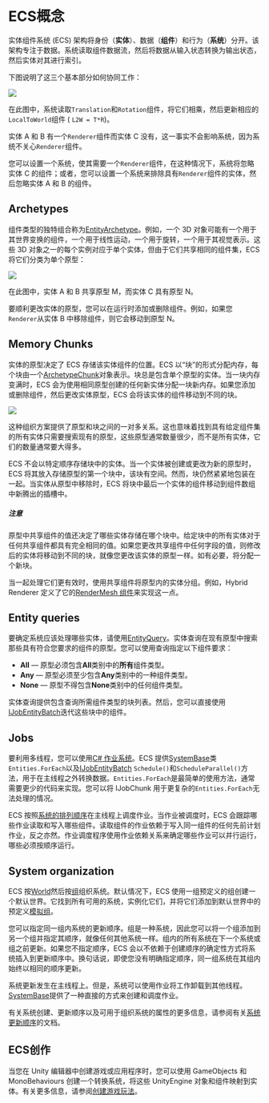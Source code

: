 # ECS概念

实体组件系统 (ECS) 架构将身份（**实体**）、数据（**组件**）和行为（**系统**）分开。该架构专注于数据。系统读取组件数据流，然后将数据从输入状态转换为输出状态，然后实体对其进行索引。

下图说明了这三个基本部分如何协同工作：

![](https://docs.unity3d.com/Packages/com.unity.entities@0.17/manual/images/ECSBlockDiagram.png)

在此图中，系统读取`Translation`和`Rotation`组件，将它们相乘，然后更新相应的`LocalToWorld`组件 ( `L2W = T*R`)。

实体 A 和 B 有一个`Renderer`组件而实体 C 没有，这一事实不会影响系统，因为系统不关心`Renderer`组件。

您可以设置一个系统，使其需要一个`Renderer`组件，在这种情况下，系统将忽略实体 C 的组件；或者，您可以设置一个系统来排除具有`Renderer`组件的实体，然后忽略实体 A 和 B 的组件。

## Archetypes

组件类型的独特组合称为[EntityArchetype](https://docs.unity3d.com/Packages/com.unity.entities@0.17/api/Unity.Entities.EntityArchetype.html)。例如，一个 3D 对象可能有一个用于其世界变换的组件，一个用于线性运动，一个用于旋转，一个用于其视觉表示。这些 3D 对象之一的每个实例对应于单个实体，但由于它们共享相同的组件集，ECS 将它们分类为单个原型：

![](https://docs.unity3d.com/Packages/com.unity.entities@0.17/manual/images/ArchetypeDiagram.png)

在此图中，实体 A 和 B 共享原型 M，而实体 C 具有原型 N。

要顺利更改实体的原型，您可以在运行时添加或删除组件。例如，如果您`Renderer`从实体 B 中移除组件，则它会移动到原型 N。

## Memory Chunks

实体的原型决定了 ECS 存储该实体组件的位置。ECS 以“块”的形式分配内存，每个块由一个[ArchetypeChunk](https://docs.unity3d.com/Packages/com.unity.entities@0.17/api/Unity.Entities.ArchetypeChunk.html)对象表示。块总是包含单个原型的实体。当一块内存变满时，ECS 会为使用相同原型创建的任何新实体分配一块新内存。如果您添加或删除组件，然后更改实体原型，ECS 会将该实体的组件移动到不同的块。

![](https://docs.unity3d.com/Packages/com.unity.entities@0.17/manual/images/ArchetypeChunkDiagram.png)

这种组织方案提供了原型和块之间的一对多关系。这也意味着找到具有给定组件集的所有实体只需要搜索现有的原型，这些原型通常数量很少，而不是所有实体，它们的数量通常要大得多。

ECS 不会以特定顺序存储块中的实体。当一个实体被创建或更改为新的原型时，ECS 将其放入存储原型的第一个块中，该块有空间。然而，块仍然紧紧地包装在一起。当实体从原型中移除时，ECS 将块中最后一个实体的组件移动到组件数组中新腾出的插槽中。

##### 注意

原型中共享组件的值还决定了哪些实体存储在哪个块中。给定块中的所有实体对于任何共享组件都具有完全相同的值。如果您更改共享组件中任何字段的值，则修改后的实体将移动到不同的块，就像您更改该实体的原型一样。如有必要，将分配一个新块。

当一起处理它们更有效时，使用共享组件将原型内的实体分组。例如，Hybrid Renderer 定义了它的[RenderMesh 组件](https://docs.unity3d.com/Packages/com.unity.rendering.hybrid@latest?subfolder=/api/Unity.Rendering.RenderMesh.html)来实现这一点。

## Entity queries

要确定系统应该处理哪些实体，请使用[EntityQuery](https://docs.unity3d.com/Packages/com.unity.entities@0.17/api/Unity.Entities.EntityQuery.html)。实体查询在现有原型中搜索那些具有符合您要求的组件的原型。您可以使用查询指定以下组件要求：

-   **All** — 原型必须包含**All**类别中的**所有**组件类型。
-   **Any** — 原型必须至少包含**Any**类别中的一种组件类型。
-   **None** — 原型不得包含**None**类别中的任何组件类型。

实体查询提供包含查询所需组件类型的块列表。然后，您可以直接使用[IJobEntityBatch](https://docs.unity3d.com/Packages/com.unity.entities@0.17/manual/ecs_ijobentitybatch.html)迭代这些块中的组件。

## Jobs

要利用多线程，您可以使用[C# 作业系统](https://docs.unity3d.com/2020.1/Documentation/Manual/JobSystem.html)。ECS 提供[SystemBase](https://docs.unity3d.com/Packages/com.unity.entities@0.17/api/Unity.Entities.SystemBase.html)类`Entities.ForEach`以及[IJobEntityBatch](https://docs.unity3d.com/Packages/com.unity.entities@0.17/manual/ecs_ijobentitybatch.html)  `Schedule()`和`ScheduleParallel()`方法，用于在主线程之外转换数据。`Entities.ForEach`是最简单的使用方法，通常需要更少的代码来实现。您可以将 IJobChunk 用于更复杂的`Entities.ForEach`无法处理的情况。

ECS 按照[系统的排列顺序](https://docs.unity3d.com/Packages/com.unity.entities@0.17/manual/ecs_core.html#system-organization)在主线程上调度作业。当作业被调度时，ECS 会跟踪哪些作业读取和写入哪些组件。读取组件的作业依赖于写入同一组件的任何先前计划作业，反之亦然。作业调度程序使用作业依赖关系来确定哪些作业可以并行运行，哪些必须按顺序运行。

## System organization

ECS 按[World](https://docs.unity3d.com/Packages/com.unity.entities@0.17/api/Unity.Entities.World.html)然后按[组](https://docs.unity3d.com/Packages/com.unity.entities@0.17/api/Unity.Entities.ComponentSystemGroup.html)组织系统。默认情况下，ECS 使用一组预定义的组创建一个默认世界。它找到所有可用的系统，实例化它们，并将它们添加到默认世界中的预定义[模拟组](https://docs.unity3d.com/Packages/com.unity.entities@0.17/api/Unity.Entities.SimulationSystemGroup.html)。

您可以指定同一组内系统的更新顺序。组是一种系统，因此您可以将一个组添加到另一个组并指定其顺序，就像任何其他系统一样。组内的所有系统在下一个系统或组之前更新。如果您不指定顺序，ECS 会以不依赖于创建顺序的确定性方式将系统插入到更新顺序中。换句话说，即使您没有明确指定顺序，同一组系统在其组内始终以相同的顺序更新。

系统更新发生在主线程上。但是，系统可以使用作业将工作卸载到其他线程。[SystemBase](https://docs.unity3d.com/Packages/com.unity.entities@0.17/api/Unity.Entities.SystemBase.html)提供了一种直接的方式来创建和调度作业。

有关系统创建、更新顺序以及可用于组织系统的属性的更多信息，请参阅有关[系统更新顺序](https://docs.unity3d.com/Packages/com.unity.entities@0.17/manual/system_update_order.html)的文档。

## ECS创作

当您在 Unity 编辑器中创建游戏或应用程序时，您可以使用 GameObjects 和 MonoBehaviours 创建一个转换系统，将这些 UnityEngine 对象和组件映射到实体。有关更多信息，请参阅[创建游戏玩法](https://docs.unity3d.com/Packages/com.unity.entities@0.17/manual/gp_overview.html)。
<!--stackedit_data:
eyJoaXN0b3J5IjpbMTI5OTcwOTA2MiwtMTc0ODkxNTM1MywtMT
QxODA4MjM0OF19
-->